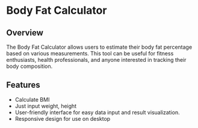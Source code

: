 # Body Fat Calculator

## Overview
The Body Fat Calculator allows users to estimate their body fat percentage based on various measurements. This tool can be useful for fitness enthusiasts, health professionals, and anyone interested in tracking their body composition.

## Features
- Calculate BMI
- Just input weight, height
- User-friendly interface for easy data input and result visualization.
- Responsive design for use on desktop
